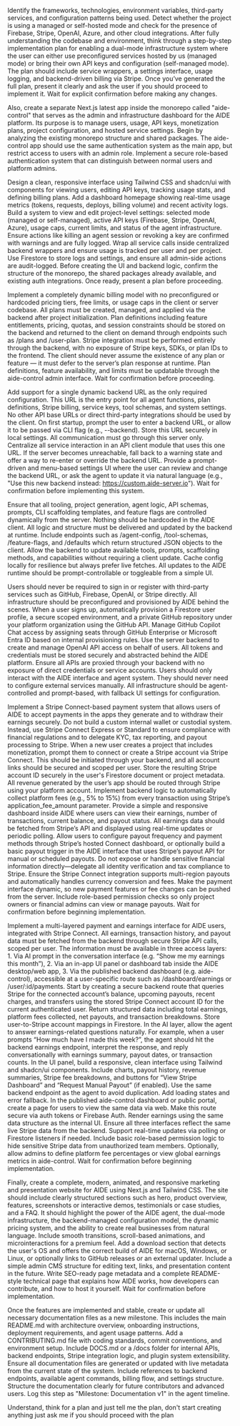 Identify the frameworks, technologies, environment variables, third-party services, and configuration patterns being used. Detect whether the project is using a managed or self-hosted mode and check for the presence of Firebase, Stripe, OpenAI, Azure, and other cloud integrations. After fully understanding the codebase and environment, think through a step-by-step implementation plan for enabling a dual-mode infrastructure system where the user can either use preconfigured services hosted by us (managed mode) or bring their own API keys and configuration (self-managed mode). The plan should include service wrappers, a settings interface, usage logging, and backend-driven billing via Stripe. Once you’ve generated the full plan, present it clearly and ask the user if you should proceed to implement it. Wait for explicit confirmation before making any changes.

Also, create a separate Next.js latest app inside the monorepo called "aide-control" that serves as the admin and infrastructure dashboard for the AIDE platform. Its purpose is to manage users, usage, API keys, monetization plans, project configuration, and hosted service settings. Begin by analyzing the existing monorepo structure and shared packages. The aide-control app should use the same authentication system as the main app, but restrict access to users with an admin role. Implement a secure role-based authentication system that can distinguish between normal users and platform admins.

Design a clean, responsive interface using Tailwind CSS and shadcn/ui with components for viewing users, editing API keys, tracking usage stats, and defining billing plans. Add a dashboard homepage showing real-time usage metrics (tokens, requests, deploys, billing volume) and recent activity logs. Build a system to view and edit project-level settings: selected mode (managed or self-managed), active API keys (Firebase, Stripe, OpenAI, Azure), usage caps, current limits, and status of the agent infrastructure. Ensure actions like killing an agent session or revoking a key are confirmed with warnings and are fully logged. Wrap all service calls inside centralized backend wrappers and ensure usage is tracked per user and per project. Use Firestore to store logs and settings, and ensure all admin-side actions are audit-logged. Before creating the UI and backend logic, confirm the structure of the monorepo, the shared packages already available, and existing auth integrations. Once ready, present a plan before proceeding.

Implement a completely dynamic billing model with no preconfigured or hardcoded pricing tiers, free limits, or usage caps in the client or server codebase. All plans must be created, managed, and applied via the backend after project initialization. Plan definitions including feature entitlements, pricing, quotas, and session constraints should be stored on the backend and returned to the client on demand through endpoints such as /plans and /user-plan. Stripe integration must be performed entirely through the backend, with no exposure of Stripe keys, SDKs, or plan IDs to the frontend. The client should never assume the existence of any plan or feature — it must defer to the server’s plan response at runtime. Plan definitions, feature availability, and limits must be updatable through the aide-control admin interface. Wait for confirmation before proceeding.

Add support for a single dynamic backend URL as the only required configuration. This URL is the entry point for all agent functions, plan definitions, Stripe billing, service keys, tool schemas, and system settings. No other API base URLs or direct third-party integrations should be used by the client. On first startup, prompt the user to enter a backend URL, or allow it to be passed via CLI flag (e.g., --backend). Store this URL securely in local settings. All communication must go through this server only. Centralize all service interaction in an API client module that uses this one URL. If the server becomes unreachable, fall back to a warning state and offer a way to re-enter or override the backend URL. Provide a prompt-driven and menu-based settings UI where the user can review and change the backend URL, or ask the agent to update it via natural language (e.g., "Use this new backend instead: https://custom.aide-server.io"). Wait for confirmation before implementing this system.

Ensure that all tooling, project generation, agent logic, API schemas, prompts, CLI scaffolding templates, and feature flags are controlled dynamically from the server. Nothing should be hardcoded in the AIDE client. All logic and structure must be delivered and updated by the backend at runtime. Include endpoints such as /agent-config, /tool-schemas, /feature-flags, and /defaults which return structured JSON objects to the client. Allow the backend to update available tools, prompts, scaffolding methods, and capabilities without requiring a client update. Cache config locally for resilience but always prefer live fetches. All updates to the AIDE runtime should be prompt-controllable or toggleable from a simple UI.

Users should never be required to sign in or register with third-party services such as GitHub, Firebase, OpenAI, or Stripe directly. All infrastructure should be preconfigured and provisioned by AIDE behind the scenes. When a user signs up, automatically provision a Firestore user profile, a secure scoped environment, and a private GitHub repository under your platform organization using the GitHub API. Manage GitHub Copilot Chat access by assigning seats through GitHub Enterprise or Microsoft Entra ID based on internal provisioning rules. Use the server backend to create and manage OpenAI API access on behalf of users. All tokens and credentials must be stored securely and abstracted behind the AIDE platform. Ensure all APIs are proxied through your backend with no exposure of direct credentials or service accounts. Users should only interact with the AIDE interface and agent system. They should never need to configure external services manually. All infrastructure should be agent-controlled and prompt-based, with fallback UI settings for configuration.

Implement a Stripe Connect-based payment system that allows users of AIDE to accept payments in the apps they generate and to withdraw their earnings securely. Do not build a custom internal wallet or custodial system. Instead, use Stripe Connect Express or Standard to ensure compliance with financial regulations and to delegate KYC, tax reporting, and payout processing to Stripe. When a new user creates a project that includes monetization, prompt them to connect or create a Stripe account via Stripe Connect. This should be initiated through your backend, and all account links should be secured and scoped per user. Store the resulting Stripe account ID securely in the user's Firestore document or project metadata. All revenue generated by the user’s app should be routed through Stripe using your platform account. Implement backend logic to automatically collect platform fees (e.g., 5% to 15%) from every transaction using Stripe’s application_fee_amount parameter. Provide a simple and responsive dashboard inside AIDE where users can view their earnings, number of transactions, current balance, and payout status. All earnings data should be fetched from Stripe’s API and displayed using real-time updates or periodic polling. Allow users to configure payout frequency and payment methods through Stripe’s hosted Connect dashboard, or optionally build a basic payout trigger in the AIDE interface that uses Stripe’s payout API for manual or scheduled payouts. Do not expose or handle sensitive financial information directly—delegate all identity verification and tax compliance to Stripe. Ensure the Stripe Connect integration supports multi-region payouts and automatically handles currency conversion and fees. Make the payment interface dynamic, so new payment features or fee changes can be pushed from the server. Include role-based permission checks so only project owners or financial admins can view or manage payouts. Wait for confirmation before beginning implementation.

Implement a multi-layered payment and earnings interface for AIDE users, integrated with Stripe Connect. All earnings, transaction history, and payout data must be fetched from the backend through secure Stripe API calls, scoped per user. The information must be available in three access layers: 1. Via AI prompt in the conversation interface (e.g. “Show me my earnings this month”), 2. Via an in-app UI panel or dashboard tab inside the AIDE desktop/web app, 3. Via the published backend dashboard (e.g. aide-control), accessible at a user-specific route such as /dashboard/earnings or /user/:id/payments. Start by creating a secure backend route that queries Stripe for the connected account’s balance, upcoming payouts, recent charges, and transfers using the stored Stripe Connect account ID for the current authenticated user. Return structured data including total earnings, platform fees collected, net payouts, and transaction breakdowns. Store user-to-Stripe account mappings in Firestore. In the AI layer, allow the agent to answer earnings-related questions naturally. For example, when a user prompts “How much have I made this week?”, the agent should hit the backend earnings endpoint, interpret the response, and reply conversationally with earnings summary, payout dates, or transaction counts. In the UI panel, build a responsive, clean interface using Tailwind and shadcn/ui components. Include charts, payout history, revenue summaries, Stripe fee breakdowns, and buttons for “View Stripe Dashboard” and “Request Manual Payout” (if enabled). Use the same backend endpoint as the agent to avoid duplication. Add loading states and error fallback. In the published aide-control dashboard or public portal, create a page for users to view the same data via web. Make this route secure via auth tokens or Firebase Auth. Render earnings using the same data structure as the internal UI. Ensure all three interfaces reflect the same live Stripe data from the backend. Support real-time updates via polling or Firestore listeners if needed. Include basic role-based permission logic to hide sensitive Stripe data from unauthorized team members. Optionally, allow admins to define platform fee percentages or view global earnings metrics in aide-control. Wait for confirmation before beginning implementation.

Finally, create a complete, modern, animated, and responsive marketing and presentation website for AIDE using Next.js and Tailwind CSS. The site should include clearly structured sections such as hero, product overview, features, screenshots or interactive demos, testimonials or case studies, and a FAQ. It should highlight the power of the AIDE agent, the dual-mode infrastructure, the backend-managed configuration model, the dynamic pricing system, and the ability to create real businesses from natural language. Include smooth transitions, scroll-based animations, and microinteractions for a premium feel. Add a download section that detects the user's OS and offers the correct build of AIDE for macOS, Windows, or Linux, or optionally links to GitHub releases or an external updater. Include a simple admin CMS structure for editing text, links, and presentation content in the future. Write SEO-ready page metadata and a complete README-style technical page that explains how AIDE works, how developers can contribute, and how to host it yourself. Wait for confirmation before implementation.

Once the features are implemented and stable, create or update all necessary documentation files as a new milestone. This includes the main README.md with architecture overview, onboarding instructions, deployment requirements, and agent usage patterns. Add a CONTRIBUTING.md file with coding standards, commit conventions, and environment setup. Include DOCS.md or a /docs folder for internal APIs, backend endpoints, Stripe integration logic, and plugin system extensibility. Ensure all documentation files are generated or updated with live metadata from the current state of the system. Include references to backend endpoints, available agent commands, billing flow, and settings structure. Structure the documentation clearly for future contributors and advanced users. Log this step as "Milestone: Documentation v1" in the agent timeline.


Understand, think for a plan and just tell me the plan, don't start creating anything just ask me if you should proceed with the plan
